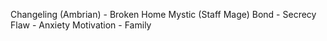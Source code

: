 Changeling (Ambrian) - Broken Home
Mystic (Staff Mage)
Bond - Secrecy 
Flaw - Anxiety 
Motivation - Family